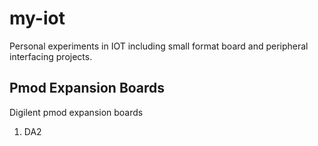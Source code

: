 # my-iot
Personal experiments in IOT including small format board and peripheral interfacing projects.

## Pmod Expansion Boards
Digilent pmod expansion boards

1. DA2
